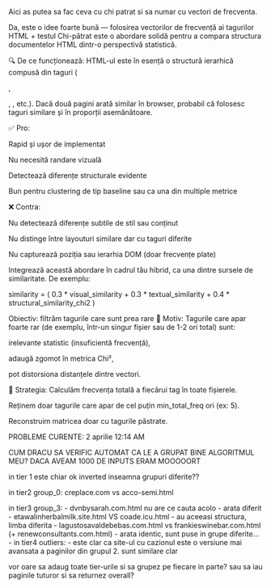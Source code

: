 Aici as putea sa fac ceva cu chi patrat si sa numar cu vectori de frecventa.

Da, este o idee foarte bună — folosirea vectorilor de frecvență ai tagurilor HTML + testul Chi-pătrat este o abordare solidă pentru a compara structura documentelor HTML dintr-o perspectivă statistică.

🔍 De ce funcționează:
HTML-ul este în esență o structură ierarhică compusă din taguri (<div>, <p>, <table>, etc.). Dacă două pagini arată similar în browser, probabil că folosesc taguri similare și în proporții asemănătoare.

✅ Pro:

Rapid și ușor de implementat

Nu necesită randare vizuală

Detectează diferențe structurale evidente

Bun pentru clustering de tip baseline sau ca una din multiple metrice

❌ Contra:

Nu detectează diferențe subtile de stil sau conținut

Nu distinge între layouturi similare dar cu taguri diferite

Nu capturează poziția sau ierarhia DOM (doar frecvențe plate)


Integrează această abordare în cadrul tău hibrid, ca una dintre sursele de similaritate. De exemplu:

similarity = (
    0.3 * visual_similarity +
    0.3 * textual_similarity +
    0.4 * structural_similarity_chi2
)

Obiectiv: filtrăm tagurile care sunt prea rare
📌 Motiv:
Tagurile care apar foarte rar (de exemplu, într-un singur fișier sau de 1-2 ori total) sunt:

irelevante statistic (insuficientă frecvență),

adaugă zgomot în metrica Chi²,

pot distorsiona distanțele dintre vectori.

🧠 Strategia:
Calculăm frecvența totală a fiecărui tag în toate fișierele.

Reținem doar tagurile care apar de cel puțin min_total_freq ori (ex: 5).

Reconstruim matricea doar cu tagurile păstrate.


PROBLEME CURENTE: 2 aprilie 12:14 AM

CUM DRACU SA VERIFIC AUTOMAT CA LE A GRUPAT BINE ALGORITMUL MEU? DACA AVEAM 1000 DE INPUTS ERAM MOOOOORT

in tier 1 este chiar ok
    inverted inseamna grupuri diferite??

in tier2
    group_0: creplace.com vs acco-semi.html

in tier3
    group_3:
        - dvnbysarah.com.html nu are ce cauta acolo - arata diferit
        - etawalinherbalmilk.site.html VS coade.icu.html - au aceeasi structura, limba diferita
        - lagustosavaldebebas.com.html vs frankieswinebar.com.html (+ renewconsultants.com.html) - arata identic, sunt puse in grupe diferite...
        - 
in tier4
    outliers: 
        - este clar ca site-ul cu cazionul este o versiune mai avansata a paginilor din grupul 2. sunt similare clar



vor oare sa adaug toate tier-urile si sa grupez pe fiecare in parte? sau sa iau paginile tuturor si sa returnez overall?